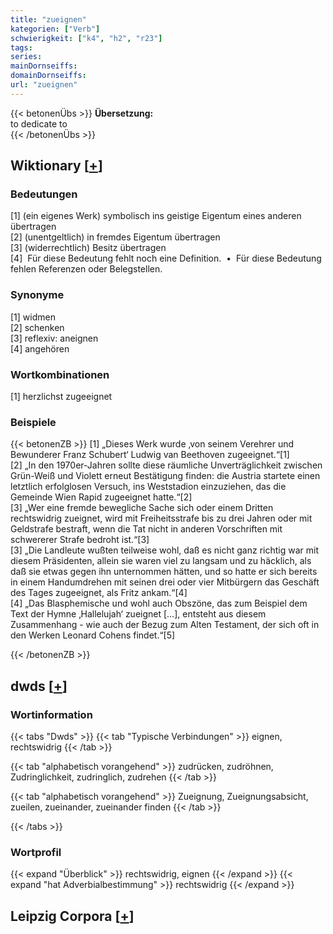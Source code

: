 ```yaml
---
title: "zueignen"
kategorien: ["Verb"]
schwierigkeit: ["k4", "h2", "r23"]
tags:
series:
mainDornseiffs:
domainDornseiffs:
url: "zueignen"
---
```


{{< betonenÜbs >}}
**Übersetzung:**  
to dedicate to  
{{< /betonenÜbs >}}

## Wiktionary [[+](https://de.wiktionary.org/wiki/zueignen)]

### Bedeutungen
[1] (ein eigenes Werk) symbolisch ins geistige Eigentum eines anderen übertragen  
[2] (unentgeltlich) in fremdes Eigentum übertragen  
[3] (widerrechtlich) Besitz übertragen  
[4]  Für diese Bedeutung fehlt noch eine Definition.   •  Für diese Bedeutung fehlen Referenzen oder Belegstellen.  

### Synonyme
[1] widmen  
[2] schenken  
[3] reflexiv: aneignen  
[4] angehören  

### Wortkombinationen
[1] herzlichst zugeeignet  

### Beispiele
{{< betonenZB >}}
[1] „Dieses Werk wurde ‚von seinem Verehrer und Bewunderer Franz Schubert‘ Ludwig van Beethoven zugeeignet.“[1]  
[2] „In den 1970er-Jahren sollte diese räumliche Unverträglichkeit zwischen Grün-Weiß und Violett erneut Bestätigung finden: die Austria startete einen letztlich erfolglosen Versuch, ins Weststadion einzuziehen, das die Gemeinde Wien Rapid zugeeignet hatte.“[2]  
[3] „Wer eine fremde bewegliche Sache sich oder einem Dritten rechtswidrig zueignet, wird mit Freiheitsstrafe bis zu drei Jahren oder mit Geldstrafe bestraft, wenn die Tat nicht in anderen Vorschriften mit schwererer Strafe bedroht ist.“[3]  
[3] „Die Landleute wußten teilweise wohl, daß es nicht ganz richtig war mit diesem Präsidenten, allein sie waren viel zu langsam und zu häcklich, als daß sie etwas gegen ihn unternommen hätten, und so hatte er sich bereits in einem Handumdrehen mit seinen drei oder vier Mitbürgern das Geschäft des Tages zugeeignet, als Fritz ankam.“[4]  
[4] „Das Blasphemische und wohl auch Obszöne, das zum Beispiel dem Text der Hymne ‚Hallelujah‘ zueignet […], entsteht aus diesem Zusammenhang - wie auch der Bezug zum Alten Testament, der sich oft in den Werken Leonard Cohens findet.“[5]  

{{< /betonenZB >}}


## dwds [[+](https://www.dwds.de/wb/zueignen)]

### Wortinformation
{{< tabs "Dwds" >}}
{{< tab "Typische Verbindungen" >}}
eignen, rechtswidrig
{{< /tab >}}

{{< tab "alphabetisch vorangehend" >}}
zudrücken, zudröhnen, Zudringlichkeit, zudringlich, zudrehen
{{< /tab >}}

{{< tab "alphabetisch vorangehend" >}}
Zueignung, Zueignungsabsicht, zueilen, zueinander, zueinander finden
{{< /tab >}}

{{< /tabs >}}

### Wortprofil
{{< expand "Überblick" >}} rechtswidrig, eignen {{< /expand >}}
{{< expand "hat Adverbialbestimmung" >}} rechtswidrig {{< /expand >}}

## Leipzig Corpora [[+](https://corpora.uni-leipzig.de/en/res?word=zueignen&corpusId=deu_newscrawl-public_2018)]

